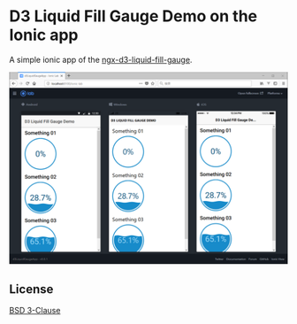 # D3 Liquid Fill Gauge Demo on the Ionic app

A simple ionic app of the [ngx-d3-liquid-fill-gauge](https://github.com/adedayo/ngx-d3-liquid-fill-gauge).

![](images/sample.png)

## License

[BSD 3-Clause](https://opensource.org/licenses/BSD-3-Clause)